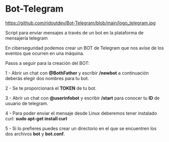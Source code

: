 # Bot-Telegram
https://github.com/ridoutdev/Bot-Telegram/blob/main/logo_telegram.jpg

Script para enviar mensajes a través de un bot en la plataforma de mensajería telegram

En ciberseguridad podemos crear un BOT de Telegram que nos avise de los eventos que ocurren en una máquina.

Pasos a seguir para la creación del BOT:
  
  1 - Abrir un chat con **@BothFather** y escribir **/newbot** a continuación deberás elegir dos nombres para tu bot.
  
  2 - Se te proporcionará el **TOKEN** de tu bot.
  
  3 - Abrir un chat con **@userinfobot** y escribir **/start** para conocer tu **ID** de usuario de telegram.
  
  4 - Para poder enviar el mensaje desde Linux deberemos tener instalado curl:
                        **sudo apt-get install curl**
                        
  5 - Si lo prefieres puedes crear un directorio en el que se encuentren los dos archivos **bot** y **bot.conf**.
